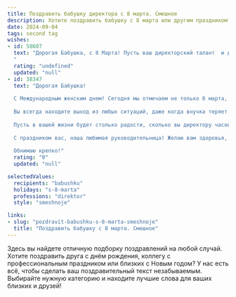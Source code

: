 ```yaml
---
title: Поздравить бабушку директора с 8 марта. Смешное
description: Хотите поздравить бабушку с 8 марта или другим праздником? Наш ИИ создаст незабываемое поздравление, а вы обязательно выделитесь среди других.  
date: 2024-09-04
tags: second tag
wishes:
- id: 58607
  text: "Дорогая Бабушка, с 8 Марта! Пусть ваш директорский талант  и дальше вдохновляет всех вокруг, а мы, ваши преданные подчиненные,  будем продолжать носить вам кофе и выполнять все ваши поручения...  шутка, конечно!  Желаем вам весеннего настроения,  море цветов и чтобы ваш рабочий день был  короче мартовской  недели!
  "
  rating: "undefined"
  updated: "null"
- id: 38347
  text: "Дорогая Бабушка!
  
  С Международным женским днем! Сегодня мы отмечаем не только 8 марта, но и ваш бесконечный талант быть лучшим директором не только на работе, но и в нашей семье!
  
  Вы всегда находите выход из любых ситуаций, даже когда внучка теряет свои сокровища — игрушки или конфеты. Кто, как не вы, знает, что для решения проблем иногда достаточно просто напечь пирогов?
  
  Пусть в вашей жизни будет столько радости, сколько вы директору часов в сутках, и столько любви, сколько вашей внучке нужно для заучивания уроков — а это, как мы знаем, немало!
  
  С праздником вас, наша любимая руководительница! Желаю вам здоровья, счастья и, конечно, чтобы замена вас на предприятии не понадобилась — ведь лучший директор в мире по-прежнему у нас дома!
  
  Обнимаю крепко!"
  rating: "0"
  updated: "null"

selectedValues:
  recipients: "babushku"
  holidays: "s-8-marta"
  professions: "direktor"
  style: "smeshnoje"

links:
- slug: "pozdravit-babushku-s-8-marta-smeshnoje"
  title: "Поздравить бабушку с 8 марта. Смешное"
---
```


Здесь вы найдете отличную подборку поздравлений на любой случай. 
Хотите поздравить друга с днём рождения, коллегу с профессиональным праздником или близких с Новым годом? У нас есть всё, чтобы сделать ваш поздравительный текст незабываемым. Выбирайте нужную категорию и находите лучшие слова для ваших близких и друзей!
